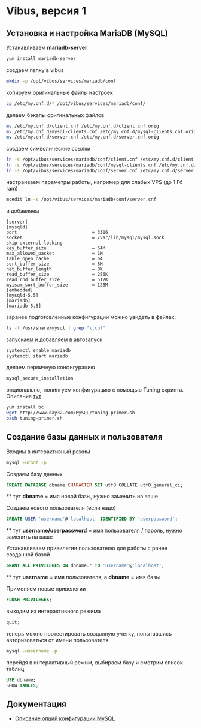 # Vibus, версия 1
## Установка и настройка MariaDB (MySQL)

Устанавливаем **mariadb-server**
```bash
yum install mariadb-server
```
создаем папку в vibus
```bash
mkdir -p /opt/vibus/services/mariadb/conf
```
копируем оригинальные файлы настроек
```bash
cp /etc/my.cnf.d/* /opt/vibus/services/mariadb/conf/
```
делаем бэкапы оригинальных файлов
```bash
mv /etc/my.cnf.d/client.cnf /etc/my.cnf.d/client.cnf.orig
mv /etc/my.cnf.d/mysql-clients.cnf /etc/my.cnf.d/mysql-clients.cnf.orig
mv /etc/my.cnf.d/server.cnf /etc/my.cnf.d/server.cnf.orig
```
создаем символические ссылки
```bash
ln -s /opt/vibus/services/mariadb/conf/client.cnf /etc/my.cnf.d/client.cnf
ln -s /opt/vibus/services/mariadb/conf/mysql-clients.cnf /etc/my.cnf.d/mysql-clients.cnf
ln -s /opt/vibus/services/mariadb/conf/server.cnf /etc/my.cnf.d/server.cnf
```
настраиваем параметры работы, например для слабых VPS (до 1 Гб ram)
```bash
mcedit ln -s /opt/vibus/services/mariadb/conf/server.cnf
```
и добавляем
```text
[server]
[mysqld]
port                            = 3306
socket                          = /var/lib/mysql/mysql.sock
skip-external-locking
key_buffer_size                 = 64M
max_allowed_packet              = 1M
table_open_cache                = 64
sort_buffer_size                = 8M
net_buffer_length               = 8K
read_buffer_size                = 256K
read_rnd_buffer_size            = 512K
myisam_sort_buffer_size         = 128M
[embedded]
[mysqld-5.5]
[mariadb]
[mariadb-5.5]

```
заранее подготовленные конфигурации можно увидеть в файлах: 
```bash
ls -l /usr/share/mysql | grep "\.cnf"
```

запускаем и добавляем в автозапуск
```bash
systemctl enable mariadb
systemctl start mariadb
```

делаем первичную конфигурацию
```bash
mysql_secure_installation
```
опционально, тюнингуем конфигурацию с помощью Tuning скрипта. Описание [тут](http://www.day32.com/MySQL/)
```bash
yum install bc
wget http://www.day32.com/MySQL/tuning-primer.sh
bash tuning-primer.sh
```
## Создание базы данных и пользователя
Входим в интерактивный режим
```bash
mysql -uroot -p
```
Создаем базу данных
```sql
CREATE DATABASE dbname CHARACTER SET utf8 COLLATE utf8_general_ci;
```
** тут **dbname**  = имя новой базы, нужно заменить на ваше

Создаем нового пользователя (если надо)
```sql
CREATE USER 'username'@'localhost' IDENTIFIED BY 'userpassword';
```
** тут **username/userpassword**  = имя пользователя / пароль, нужно заменить на ваше

Устанавливаем привилегии пользователю для работы с ранее созданной базой
```sql
GRANT ALL PRIVILEGES ON dbname.* TO 'username'@'localhost';
```
** тут **username**  = имя пользователя, а **dbname** = имя базы

Применяем новые привелегии
```sql
FLUSH PRIVILEGES;
```
выходим из интерактивного режима
```sql
quit;
```
теперь можно протестировать созданную учетку, попытавшись авторизоваться от имени пользователя
```bash
mysql -uusername -p
```
перейдя в интерактивный режим, выбираем базу и смотрим список таблиц
```sql
USE dbname;
SHOW TABLES;
```
## Документация
- [Описание опций конфигурации MySQL](https://dev.mysql.com/doc/refman/5.7/en/server-system-variables.html)
